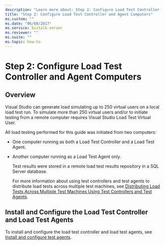 ```yaml
---
description: "Learn more about: Step 2: Configure Load Test Controller and Agent Computers"
title: "Step 2: Configure Load Test Controller and Agent Computers"
ms.custom: ""
ms.date: "06/08/2017"
ms.service: biztalk-server
ms.reviewer: ""
ms.suite: ""
ms.topic: how-to
---
```

# Step 2: Configure Load Test Controller and Agent Computers

## Overview
Visual Studio can generate load simulating up to 250 virtual users on a local load test run. To simulate more than 250 virtual users and/or to initiate testing from a remote computer requires Visual Studio Load Test Virtual User.  
  
 All load testing performed for this guide was initiated from two computers:  
  
- One computer running as both a Load Test Controller and a Load Test Agent.  
  
- Another computer running as a Load Test Agent only.  
  
  Test results were stored in a remote load test results repository in a SQL Server database.  
  
  For more information about using test controllers and test agents to distribute load tests across multiple test machines, see [Distributing Load Tests Across Multiple Test Machines Using Test Controllers and Test Agents](/previous-versions/dd728093(v=vs.140)).  
  
## Install and Configure the Load Test Controller and Load Test Agents  
 To install and configure the load test controller and load test agents, see [Install and configure test agents](/visualstudio/test/lab-management/install-configure-test-agents).
